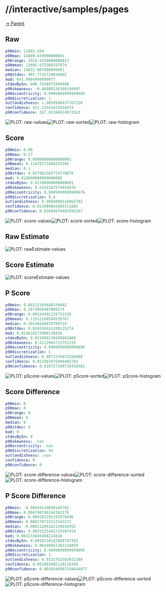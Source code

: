 
# //interactive/samples/pages

[→ Parent](../..)


## Raw


```yaml
p90min: 11965.204
p90max: 14889.639000000001
p90range: 2924.4350000000013
p90mean: 13605.675388297874
median: 14022.007000000001
p90stdev: 907.7735729650802
mad: 641.0064999999977
stdevBySn: 890.7436973499988
p90skewness: -0.46088136390199497
p90eccentricity: 0.9999999999999999
p90discretization: 1
outlandishness: 1.0059580437767228
confidence: 421.15541031919474
p90confidence: 367.02166014672923

```

![PLOT: raw-values](./raw/values.svg)![PLOT: raw-sorted](./raw/sorted.svg)![PLOT: raw-histogram](./raw/histogram.svg)
## Score


```yaml
p90min: 0.08
p90max: 0.17
p90range: 0.09000000000000001
p90mean: 0.11478723404255305
median: 0.1
p90stdev: 0.027082565774778876
mad: 0.010000000000000009
stdevBySn: 0.01788900000000001
p90skewness: 0.6354387574854976
p90eccentricity: 0.9999999999999976
p90discretization: 9.4
outlandishness: 0.9984806516863782
confidence: 0.011804842089711682
p90confidence: 0.01094974401956367

```

![PLOT: score-values](./score/values.svg)![PLOT: score-sorted](./score/sorted.svg)![PLOT: score-histogram](./score/histogram.svg)
## Raw Estimate

![PLOT: rawEstimate-values](./rawEstimate/values.svg)
## Score Estimate

![PLOT: scoreEstimate-values](./scoreEstimate/values.svg)
## P Score


```yaml
p90min: 0.08215193640339402
p90max: 0.1674968487009274
p90range: 0.08534491229753338
p90mean: 0.11512260594539767
median: 0.10140246878789719
p90stdev: 0.026556624199115274
mad: 0.014616573906138436
stdevBySn: 0.021099136609803868
p90skewness: 0.6212995713751315
p90eccentricity: 0.9999999999999996
p90discretization: 1
outlandishness: 0.9973376633268988
confidence: 0.011587675509465765
p90confidence: 0.010737100739356981

```

![PLOT: pScore-values](./pScore/values.svg)![PLOT: pScore-sorted](./pScore/sorted.svg)![PLOT: pScore-histogram](./pScore/histogram.svg)
## Score Difference


```yaml
p90min: 0
p90max: 0
p90range: 0
p90mean: 0
median: 0
p90stdev: 0
mad: 0
stdevBySn: 0
p90skewness: .nan
p90eccentricity: .nan
p90discretization: 94
outlandishness: .nan
confidence: 0
p90confidence: 0

```

![PLOT: score-difference-values](./score-difference/values.svg)![PLOT: score-difference-sorted](./score-difference/sorted.svg)![PLOT: score-difference-histogram](./score-difference/histogram.svg)
## P Score Difference


```yaml
p90min: -0.00454144609160792
p90max: 0.004740746244362576
p90range: 0.009282192335970496
p90mean: 0.000278715212541572
median: -0.00011284182129626952
p90stdev: 0.0025225482715507414
mad: 0.002133845466224818
stdevBySn: 0.0028234162888747393
p90skewness: 0.06440941382134859
p90eccentricity: 0.9999999999999999
p90discretization: 1
outlandishness: 0.9332762503932389
confidence: 0.001063605128118348
p90confidence: 0.0010198907326644877

```

![PLOT: pScore-difference-values](./pScore-difference/values.svg)![PLOT: pScore-difference-sorted](./pScore-difference/sorted.svg)![PLOT: pScore-difference-histogram](./pScore-difference/histogram.svg)